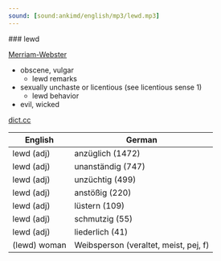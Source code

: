 ```yaml
---
sound: [sound:ankimd/english/mp3/lewd.mp3]
---
```


\### lewd

[Merriam-Webster](https://www.merriam-webster.com/dictionary/lewd)

- obscene, vulgar
    - lewd remarks
- sexually unchaste or licentious (see licentious sense 1)
    - lewd behavior
- evil, wicked

[dict.cc](https://www.dict.cc/lewd)

| English        | German       |
| -------------- | ------------ |
| lewd (adj) | anzüglich (1472) |
| lewd (adj) | unanständig (747) |
| lewd (adj) | unzüchtig (499) |
| lewd (adj) | anstößig (220) |
| lewd (adj) | lüstern (109) |
| lewd (adj) | schmutzig (55) |
| lewd (adj) | liederlich (41) |
| (lewd) woman | Weibsperson (veraltet, meist, pej, f) |
